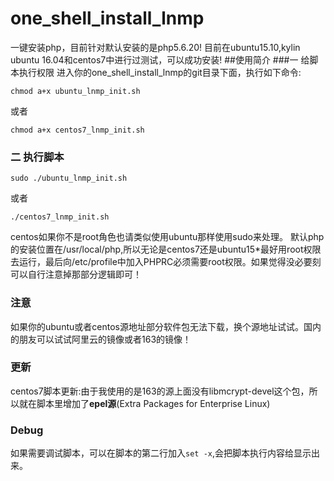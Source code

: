 # one_shell_install_lnmp 
一键安装php，目前针对默认安装的是php5.6.20! 
目前在ubuntu15.10,kylin ubuntu 16.04和centos7中进行过测试，可以成功安装! 
##使用简介 
###一 给脚本执行权限 
进入你的one_shell_install_lnmp的git目录下面，执行如下命令: 
    
    chmod a+x ubuntu_lnmp_init.sh
    
或者 

    chmod a+x centos7_lnmp_init.sh
    
### 二 执行脚本
    sudo ./ubuntu_lnmp_init.sh
或者 

    ./centos7_lnmp_init.sh

centos如果你不是root角色也请类似使用ubuntu那样使用sudo来处理。 
默认php的安装位置在/usr/local/php,所以无论是centos7还是ubuntu15*最好用root权限去运行，最后向/etc/profile中加入PHPRC必须需要root权限。如果觉得没必要刻可以自行注意掉那部分逻辑即可！

### 注意 ### 
如果你的ubuntu或者centos源地址部分软件包无法下载，换个源地址试试。国内的朋友可以试试阿里云的镜像或者163的镜像！
### 更新 ### 
centos7脚本更新:由于我使用的是163的源上面没有libmcrypt-devel这个包，所以就在脚本里增加了**epel源**(Extra Packages for Enterprise Linux)

### Debug 
如果需要调试脚本，可以在脚本的第二行加入``set -x``,会把脚本执行内容给显示出来。
